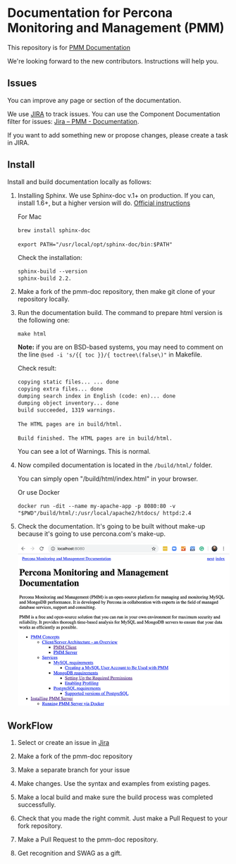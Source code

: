 # Documentation for Percona Monitoring and Management (PMM)

This repository is for [PMM Documentation](https://www.percona.com/doc/percona-monitoring-and-management/2.x/index.html)

We're looking forward to the new contributors. Instructions will help you. 

## Issues

You can improve any page or section of the documentation.

We use [JIRA](https://jira.percona.com/projects/PMM/issues) to track issues. You can use the Component Documentation filter for issues: [Jira – PMM - Documentation](https://jira.percona.com/issues/?jql=project+%3D+PMM+AND+component+%3D+Documentation).

If you want to add something new or propose changes, please create a task in JIRA.


## Install

Install and build documentation locally as follows:

1.	Installing Sphinx. We use Sphinx-doc v.1+ on production. If you can, install 1.6+, but a higher version will do. [Official instructions](https://www.sphinx-doc.org/en/master/usage/installation.html) 

	For Mac

		brew install sphinx-doc

		export PATH="/usr/local/opt/sphinx-doc/bin:$PATH"

	Check the installation:

		sphinx-build --version
		sphinx-build 2.2.

2.	Make a fork of the pmm-doc repository, then make git clone of your repository locally.

3.	Run the documentation build. The command to prepare html version is the following one:
		
		make html

	**Note:** if you are on BSD-based systems, you may need to comment on the line `@sed -i 's/{{ toc }}/{ toctree\(false\)"` in Makefile.

	Check result:

		copying static files... ... done
		copying extra files... done
		dumping search index in English (code: en)... done
		dumping object inventory... done
		build succeeded, 1319 warnings.

		The HTML pages are in build/html.

		Build finished. The HTML pages are in build/html.

	You can see a lot of Warnings. This is normal.

4.	Now compiled documentation is located in the `/build/html/` folder.
	
	You can simply open "/build/html/index.html" in your browser. 

	Or use Docker

		docker run -dit --name my-apache-app -p 8080:80 -v "$PWD"/build/html/:/usr/local/apache2/htdocs/ httpd:2.4

5.	Check the documentation. It's going to be built without make-up because it's going to use percona.com's make-up.

	![Result](/images/img-readme-result.png)


## WorkFlow

1.	Select or create an issue in [Jira](https://jira.percona.com/issues/?jql=project+%3D+PMM+AND+component+%3D+Documentation)

2.	Make a fork of the pmm-doc repository

3.	Make a separate branch for your issue

4.	Make changes. Use the syntax and examples from existing pages.

5.	Make a local build and make sure the build process was completed successfully.

6.	Check that you made the right commit. Just make a Pull Request to your fork repository.

7.	Make a Pull Request to the pmm-doc repository.

8.	Get recognition and SWAG as a gift.

